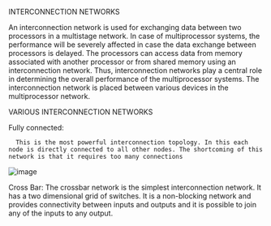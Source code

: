 INTERCONNECTION NETWORKS 

An interconnection network is used for exchanging data between two processors in a multistage network. In case of multiprocessor systems, the performance will be severely affected in case the data exchange between processors is delayed. 
The processors can access data from memory associated with another processor or from shared memory using an interconnection network. 
Thus, interconnection networks play a central role in determining the overall performance of the multiprocessor systems. The interconnection network is placed between various devices in the multiprocessor network.

VARIOUS INTERCONNECTION NETWORKS

Fully connected:

      This is the most powerful interconnection topology. In this each node is directly connected to all other nodes. The shortcoming of this network is that it requires too many connections
![image](https://github.com/karthiyayini-r/INTERCONNECTION-NETWORK/assets/168261634/003457ac-e082-4ff1-b5f3-4e0b4daba8bf)

Cross Bar: 
            The crossbar network is the simplest interconnection network. It has a two dimensional grid of switches. It is a non-blocking network and provides connectivity between inputs and outputs and it is possible to join any of the inputs to any output.



